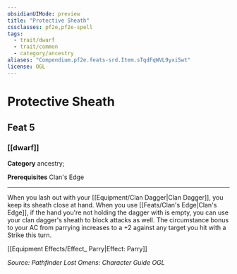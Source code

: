 ```yaml
---
obsidianUIMode: preview
title: "Protective Sheath"
cssclasses: pf2e,pf2e-spell
tags:
  - trait/dwarf
  - trait/common
  - category/ancestry
aliases: "Compendium.pf2e.feats-srd.Item.sTqdFqWVL9yxi5wt"
license: OGL
---
```

# Protective Sheath
## Feat 5
### [[dwarf]]

**Category** ancestry; 



**Prerequisites** Clan's Edge
* * *
When you lash out with your [[Equipment/Clan Dagger|Clan Dagger]], you keep its sheath close at hand. When you use [[Feats/Clan's Edge|Clan's Edge]], if the hand you're not holding the dagger with is empty, you can use your clan dagger's sheath to block attacks as well. The circumstance bonus to your AC from parrying increases to a +2 against any target you hit with a Strike this turn.

[[Equipment Effects/Effect_ Parry|Effect: Parry]]

*Source: Pathfinder Lost Omens: Character Guide*
*OGL*